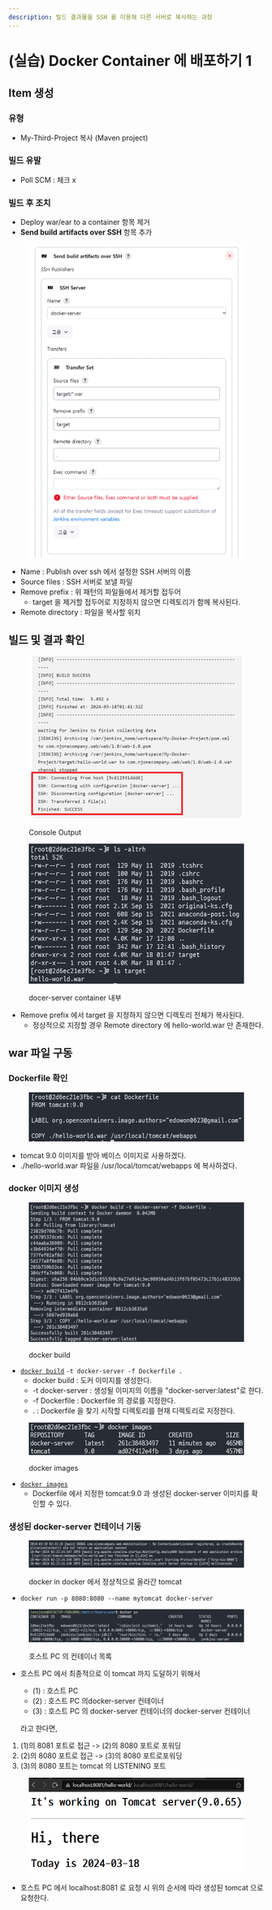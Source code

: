 ```yaml
---
description: 빌드 결과물을 SSH 를 이용해 다른 서버로 복사하는 과정
---
```


# (실습) Docker Container 에 배포하기 1

## Item 생성

### 유형

* My-Third-Project 복사 (Maven project)

### &#x20;빌드 유발

* Poll SCM : 체크 x

### 빌드 후 조치

* Deploy war/ear to a container 항목 제거
* **Send build artifacts over SSH** 항목 추가

<figure><img src="../../.gitbook/assets/image (10).png" alt=""><figcaption></figcaption></figure>

* Name : Publish over ssh 에서 설정한 SSH 서버의 이름
* Source files : SSH 서버로 보낼 파일
* Remove prefix : 위 패턴의 파일들에서 제거할 접두어
  * target 을 제거할 접두어로 지정하지 않으면 디렉토리가 함께 복사된다.
* Remote directory : 파일을 복사할 위치



## 빌드 및 결과 확인

<figure><img src="../../.gitbook/assets/image (1) (1) (1) (1) (1) (1).png" alt=""><figcaption><p>Console Output</p></figcaption></figure>

<figure><img src="../../.gitbook/assets/image (2) (1) (1) (1) (1) (1).png" alt=""><figcaption><p>docer-server container 내부</p></figcaption></figure>

* Remove prefix 에서 target 을 지정하지 않으면 디렉토리 전체가 복사된다.
  * 정상적으로 지정할 경우 Remote directory 에 hello-world.war 만 존재한다.



## war 파일 구동

### Dockerfile 확인

<figure><img src="../../.gitbook/assets/image (3) (1) (1) (1) (1) (1).png" alt=""><figcaption></figcaption></figure>

* tomcat 9.0 이미지를 받아 베이스 이미지로 사용하겠다.
* ./hello-world.war 파일을 /usr/local/tomcat/webapps 에 복사하겠다.

### docker 이미지 생성

<figure><img src="../../.gitbook/assets/image (57).png" alt=""><figcaption><p>docker build</p></figcaption></figure>

* [`docker build`](../appendix/docker.md#docker-build) `-t docker-server -f Dockerfile .`
  * docker build : 도커 이미지를 생성한다.
  * \-t docker-server : 생성될 이미지의 이름을 "docker-server:latest"로 한다.
  * \-f Dockerfile : Dockerfile 의 경로를 지정한다.
  * . : Dockerfile 을 찾기 시작할 디렉토리를 현재 디렉토리로 지정한다.

<figure><img src="../../.gitbook/assets/image (58).png" alt=""><figcaption><p>docker images</p></figcaption></figure>

* [`docker images`](../appendix/docker.md#docker-images)
  * Dockerfile 에서 지정한 tomcat:9.0 과 생성된 docker-server 이미지를 확인할 수 있다.

### 생성된 docker-server  컨테이너 기동

<figure><img src="../../.gitbook/assets/image (59).png" alt=""><figcaption><p>docker in docker 에서 정상적으로 올라간 tomcat</p></figcaption></figure>

* `docker run -p 8080:8080 --name mytomcat docker-server`

<figure><img src="../../.gitbook/assets/image (60).png" alt=""><figcaption><p>호스트 PC 의 컨테이너 목록</p></figcaption></figure>

*   호스트 PC 에서 최종적으로 이 tomcat 까지 도달하기 위해서

    * (1) : 호스트 PC
    * (2) : 호스트 PC 의docker-server 컨테이너
    * (3) : 호스트 PC 의 docker-server 컨테이너의 docker-server 컨테이너

    라고 한다면,

1. (1)의 8081 포트로 접근 -> (2)의 8080 포트로 포워딩
2. (2)의 8080 포트로 접근 -> (3)의 8080  포트로포워딩
3. (3)의 8080 포트는 tomcat 의 LISTENING 포트

<figure><img src="../../.gitbook/assets/image (61).png" alt=""><figcaption></figcaption></figure>

* 호스트 PC 에서 localhost:8081 로 요청 시 위의 순서에 따라 생성된 tomcat 으로 요청한다.

